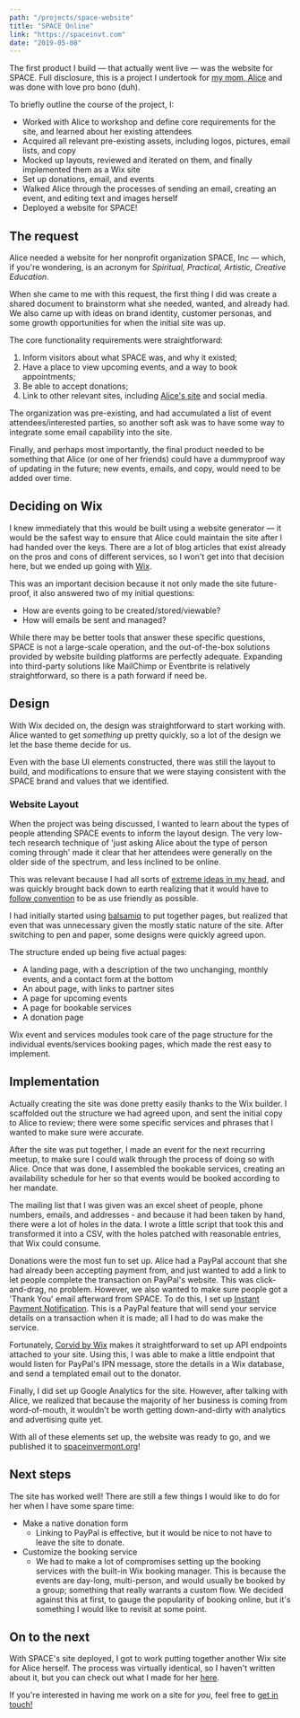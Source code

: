 ```yaml
---
path: "/projects/space-website"
title: "SPACE Online"
link: "https://spaceinvt.com"
date: "2019-05-08"
---
```


The first product I build &mdash; that actually went live &mdash; was the website for SPACE. Full disclosure, this is a project I undertook for [my mom, Alice](https://aliceharwood.com) and was done with love pro bono (duh). 

To briefly outline the course of the project, I: 

- Worked with Alice to workshop and define core requirements for the site, and learned about her existing attendees
- Acquired all relevant pre-existing assets, including logos, pictures, email lists, and copy
- Mocked up layouts, reviewed and iterated on them, and finally implemented them as a Wix site
- Set up donations, email, and events
- Walked Alice through the processes of sending an email, creating an event, and editing text and images herself
- Deployed a website for SPACE!

## The request
Alice needed a website for her nonprofit organization SPACE, Inc &mdash; which, if you're wondering, is an acronym for _Spiritual, Practical, Artistic, Creative Education_. 

When she came to me with this request, the first thing I did was create a shared document to brainstorm what she needed, wanted, and already had. We also came up with ideas on brand identity, customer personas, and some growth opportunities for when the initial site was up. 

The core functionality requirements were straightforward: 

1. Inform visitors about what SPACE was, and why it existed;
2. Have a place to view upcoming events, and a way to book appointments; 
3. Be able to accept donations;
4. Link to other relevant sites, including [Alice's site](/projects/a-website-for-alice) and social media.

The organization was pre-existing, and had accumulated a list of event attendees/interested parties, so another soft ask was to have some way to integrate some email capability into the site. 

Finally, and perhaps most importantly, the final product needed to be something that Alice (or one of her friends) could have a dummyproof way of updating in the future; new events, emails, and copy, would need to be added over time.


## Deciding on Wix

I knew immediately that this would be built using a website generator &mdash; it would be the safest way to ensure that Alice could maintain the site after I had handed over the keys. There are a lot of blog articles that exist already on the pros and cons of different services, so I won't get into that decision here, but we ended up going with [Wix](https://wix.com). 

This was an important decision because it not only made the site future-proof, it also answered two of my initial questions: 

- How are events going to be created/stored/viewable? 
- How will emails be sent and managed? 

While there may be better tools that answer these specific questions, SPACE is not a large-scale operation, and the out-of-the-box solutions provided by website building platforms are perfectly adequate. Expanding into third-party solutions like MailChimp or Eventbrite is relatively straightforward, so there is a path forward if need be. 

## Design 
With Wix decided on, the design was straightforward to start working with. Alice wanted to get _something_ up pretty quickly, so a lot of the design we let the base theme decide for us. 

Even with the base UI elements constructed, there was still the layout to build, and modifications to ensure that we were staying consistent with the SPACE brand and values that we identified. 

### Website Layout
When the project was being discussed, I wanted to learn about the types of people attending SPACE events to inform the layout design. The very low-tech research technique of 'just asking Alice about the type of person coming through' made it clear that her attendees were generally on the older side of the spectrum, and less inclined to be online. 

This was relevant because I had all sorts of [extreme ideas in my head](https://hoverstat.es), and was quickly brought back down to earth realizing that it would have to [follow convention](https://www.nngroup.com/articles/breaking-web-conventions/) to be as use friendly as possible.

I had initially started using [balsamiq](https://balsqmiq.com) to put together pages, but realized that even that was unnecessary given the mostly static nature of the site. After switching to pen and paper, some designs were quickly agreed upon. 

The structure ended up being five actual pages: 

- A landing page, with a description of the two unchanging, monthly events, and a contact form at the bottom
- An about page, with links to partner sites
- A page for upcoming events
- A page for bookable services
- A donation page 

Wix event and services modules took care of the page structure for the individual events/services booking pages, which made the rest easy to implement. 

## Implementation
Actually creating the site was done pretty easily thanks to the Wix builder. I scaffolded out the structure we had agreed upon, and sent the initial copy to Alice to review; there were some specific services and phrases that I wanted to make sure were accurate. 

After the site was put together, I made an event for the next recurring meetup, to make sure I could walk through the process of doing so with Alice. Once that was done, I assembled the bookable services, creating an availability schedule for her so that events would be booked according to her mandate. 

The mailing list that I was given was an excel sheet of people, phone numbers, emails, and addresses - and because it had been taken by hand, there were a lot of holes in the data. I wrote a little script that took this and transformed it into a CSV, with the holes patched with reasonable entries, that Wix could consume. 

Donations were the most fun to set up. Alice had a PayPal account that she had already been accepting payment from, and just wanted to add a link to let people complete the transaction on PayPal's website. This was click-and-drag, no problem. However, we also wanted to make sure people got a 'Thank You' email afterward from SPACE. To do this, I set up [Instant Payment Notification](https://developer.paypal.com/docs/classic/products/instant-payment-notification/). This is a PayPal feature that will send your service details on a transaction when it is made; all I had to do was make the service. 

Fortunately, [Corvid by Wix](https://support.wix.com/en/article/corvid-api-overview) makes it straightforward to set up API endpoints attached to your site. Using this, I was able to make a little endpoint that would listen for PayPal's IPN message, store the details in a Wix database, and send a templated email out to the donator. 

Finally, I did set up Google Analytics for the site. However, after talking with Alice, we realized that because the majority of her business is coming from word-of-mouth, it wouldn't be worth getting down-and-dirty with analytics and advertising quite yet.

With all of these elements set up, the website was ready to go, and we published it to [spaceinvermont.org](https://spaceinvermont.org)!

## Next steps
The site has worked well! There are still a few things I would like to do for her when I have some spare time: 

- Make a native donation form 
    - Linking to PayPal is effective, but it would be nice to not have to leave the site to donate.
- Customize the booking service 
    - We had to make a lot of compromises setting up the booking services with the built-in Wix booking manager. This is because the events are day-long, multi-person, and would usually be booked by a group; something that really warrants a custom flow. We decided against this at first, to gauge the popularity of booking online, but it's something I would like to revisit at some point. 

## On to the next

With SPACE's site deployed, I got to work putting together another Wix site for Alice herself. The process was virtually identical, so I haven't written about it, but you can check out what I made for her [here](https://aliceharwood.com). 

If you're interested in having me work on a site for _you_, feel free to [get in touch!](/contact)